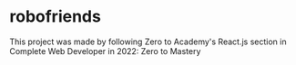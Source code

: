 # robofriends
This project was made by following Zero to Academy's React.js section in Complete Web Developer in 2022: Zero to Mastery
